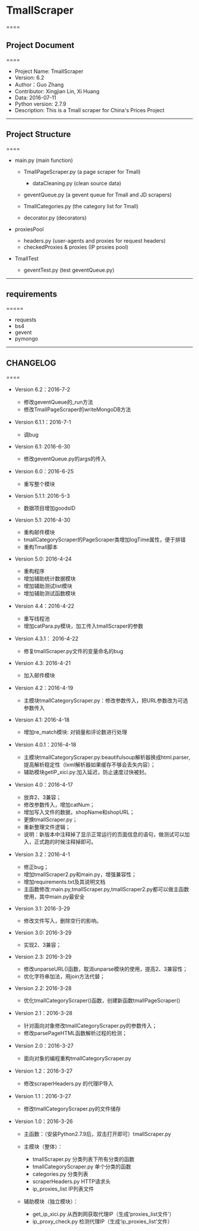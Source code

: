 # TmallScraper
====
## Project Document
====
 * Project Name: TmallScraper
 * Version: 6.2
 * Author：Guo Zhang
 * Contributor: Xingjian Lin, Xi Huang
 * Data: 2016-07-11
 * Python version: 2.7.9 
 * Description: This is a Tmall scraper for China's Prices Project
 
----
  

## Project Structure
====
* main.py (main function)
  * TmallPageScraper.py (a page scraper for Tmall)
    * dataCleaning.py (clean source data)
  * geventQueue.py (a gevent queue for Tmall and JD scrapers)
  * TmallCategories.py (the category list for Tmall)
  
  * decorator.py (decorators)

* proxiesPool
  * headers.py (user-agents and proxies for request headers) 
  * checkedProxies & proxies (IP proxies pool)
  
* TmallTest
  * geventTest.py (test geventQueue.py)
  
 -----


## requirements
=====
   * requests
   * bs4
   * gevent
   * pymongo
   
-----   

## CHANGELOG
====
* Version 6.2：2016-7-2
  * 修改geventQueue的_run方法
  * 修改TmallPageScraper的writeMongoDB方法
  
* Version 6.1.1：2016-7-1
  * 调bug
  
* Version 6.1: 2016-6-30
  * 修改geventQueue.py的args的传入
  
* Version 6.0：2016-6-25
  * 重写整个模块
  
* Version 5.1.1: 2016-5-3
  * 数据项目增加goodsID
  
* Version 5.1: 2016-4-30
  * 重构邮件模块
  * tmallCategoryScraper的PageScraper类增加logTime属性，便于排错
  * 重构Tmall脚本

* Version 5.0: 2016-4-24
  * 重构程序
  * 增加辅助统计数据模块
  * 增加辅助测试list模块
  * 增加辅助测试函数模块
  
* Version 4.4：2016-4-22
  * 重写线程池
  * 增加catPara.py模块，加工传入tmallScraper的参数
  
* Version 4.3.1： 2016-4-22
  * 修复tmallScraper.py文件的变量命名的bug
  
* Version 4.3: 2016-4-21
  * 加入邮件模块
  
* Version 4.2：2016-4-19
  * 主模块tmallCategoryScraper.py：修改参数传入，把URL参数改为可选参数传入
  
* Version 4.1: 2016-4-18
  * 增加re_match模块: 对销量和评论数进行处理

* Version 4.0.1：2016-4-18
  * 主模块tmallCategoryScraper.py:beautifulsoup解析器换成html.parser,提高解析稳定性（lxml解析器如果缓存不够会丢失内容）；
  * 辅助模块getIP_xici.py:加入延迟，防止速度过快被封。

* Version 4.0：2016-4-17
  * 放弃2、3兼容；
  * 修改参数传入，增加catNum；
  * 增加写入文件的数据，shopName和shopURL；
  * 更换tmallScraper.py；
  * 重新整理文件逻辑；
  * 说明：新版本中注释掉了显示正常运行的页面信息的语句，做测试可以加入，正式跑的时候注释掉即可。

* Version 3.2：2016-4-1
  * 修正bug；
  * 增加tmallScraper2.py和main.py，增强兼容性；
  * 增加requirements.txt及其说明文档
  * 主函数修改:main.py,tmallScraper.py,tmallScraper2.py都可以做主函数使用，其中main.py最安全

* Version 3.1: 2016-3-29
  * 修改文件写入，删除空行的影响。

* Version 3.0: 2016-3-29
  * 实现2、3兼容；

* Version 2.3: 2016-3-29

  * 修改unparseURL()函数，取消unparse模块的使用，提高2、3兼容性；
  * 优化字符串加法，用join方法代替；

* Version 2.2: 2016-3-28
  * 优化tmallCategoryScraper()函数，创建新函数tmallPageScraper()

* Version 2.1：2016-3-28
  * 针对面向对象修改tmallCategoryScraper.py的参数传入；
  * 修改parsePageHTML函数解析过程的检测；

* Version 2.0：2016-3-27
  * 面向对象的编程重构tmallCategoryScraper.py

* Version 1.2：2016-3-27
  * 修改scraperHeaders.py 的代理IP导入

* Version 1.1：2016-3-27
  * 修改tmallCategoryScraper.py的文件储存


* Version 1.0：2016-3-26
  * 主函数：（安装Python2.7.9后，双击打开即可）tmallScraper.py

  * 主模块（整体）：
    * tmallScraper.py 分类列表下所有分类的函数
    * tmallCategoryScraper.py 单个分类的函数
    * categories.py 分类列表
    * scraperHeaders.py HTTP请求头
    * ip_proxies_list IP列表文件

  * 辅助模块（独立模块）：
    * get_ip_xici.py 从西刺网获取代理IP（生成‘proxies_list文件’）
    * ip_proxy_check.py 检测代理IP（生成‘ip_proxies_list’文件）
